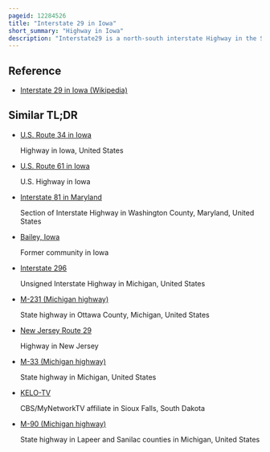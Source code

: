 ```yaml
---
pageid: 12284526
title: "Interstate 29 in Iowa"
short_summary: "Highway in Iowa"
description: "Interstate29 is a north-south interstate Highway in the State of Iowa that closely parallels the Missouri River. I-29 Enters iowa from Missouri near Hamburg and Heads north-northwest through Omahacouncil Bluffs and sioux City Areas. It leaves the State by crossing the big Sioux River into south Dakota. For its entire Length through the State it runs on the flat Land between the Missouri River and Loess Hills."
---
```


## Reference

- [Interstate 29 in Iowa (Wikipedia)](https://en.wikipedia.org/?curid=12284526)

## Similar TL;DR

- [U.S. Route 34 in Iowa](/tldr/en/us-route-34-in-iowa)

  Highway in Iowa, United States

- [U.S. Route 61 in Iowa](/tldr/en/us-route-61-in-iowa)

  U.S. Highway in Iowa

- [Interstate 81 in Maryland](/tldr/en/interstate-81-in-maryland)

  Section of Interstate Highway in Washington County, Maryland, United States

- [Bailey, Iowa](/tldr/en/bailey-iowa)

  Former community in Iowa

- [Interstate 296](/tldr/en/interstate-296)

  Unsigned Interstate Highway in Michigan, United States

- [M-231 (Michigan highway)](/tldr/en/m-231-michigan-highway)

  State highway in Ottawa County, Michigan, United States

- [New Jersey Route 29](/tldr/en/new-jersey-route-29)

  Highway in New Jersey

- [M-33 (Michigan highway)](/tldr/en/m-33-michigan-highway)

  State highway in Michigan, United States

- [KELO-TV](/tldr/en/kelo-tv)

  CBS/MyNetworkTV affiliate in Sioux Falls, South Dakota

- [M-90 (Michigan highway)](/tldr/en/m-90-michigan-highway)

  State highway in Lapeer and Sanilac counties in Michigan, United States
